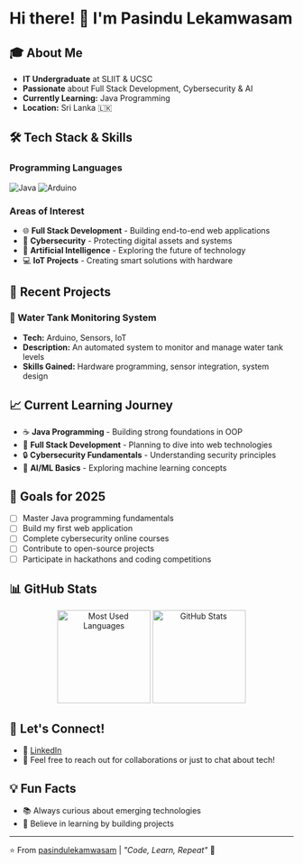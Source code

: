 # Hi there! 👋 I'm Pasindu Lekamwasam

## 🎓 About Me
- **IT Undergraduate** at SLIIT & UCSC 
- **Passionate** about Full Stack Development, Cybersecurity & AI
- **Currently Learning:** Java Programming
- **Location:** Sri Lanka 🇱🇰

## 🛠️ Tech Stack & Skills
### Programming Languages
![Java](https://img.shields.io/badge/Java-ED8B00?style=for-the-badge&logo=java&logoColor=white)
![Arduino](https://img.shields.io/badge/Arduino-00979D?style=for-the-badge&logo=Arduino&logoColor=white)

### Areas of Interest
- 🌐 **Full Stack Development** - Building end-to-end web applications
- 🔐 **Cybersecurity** - Protecting digital assets and systems
- 🤖 **Artificial Intelligence** - Exploring the future of technology
- 💻 **IoT Projects** - Creating smart solutions with hardware

## 🚀 Recent Projects
### 🚰 Water Tank Monitoring System
- **Tech:** Arduino, Sensors, IoT
- **Description:** An automated system to monitor and manage water tank levels
- **Skills Gained:** Hardware programming, sensor integration, system design

## 📈 Current Learning Journey
- ☕ **Java Programming** - Building strong foundations in OOP
- 🌱 **Full Stack Development** - Planning to dive into web technologies
- 🔒 **Cybersecurity Fundamentals** - Understanding security principles
- 🧠 **AI/ML Basics** - Exploring machine learning concepts

## 🎯 Goals for 2025
- [ ] Master Java programming fundamentals
- [ ] Build my first web application
- [ ] Complete cybersecurity online courses
- [ ] Contribute to open-source projects
- [ ] Participate in hackathons and coding competitions

## 📊 GitHub Stats
<div align="center">
  <img src="https://github-readme-stats.vercel.app/api/top-langs/?username=pasindulekamwasam&layout=compact&theme=radical&hide_border=true" alt="Most Used Languages" height="165">
  <img src="https://github-readme-stats.vercel.app/api?username=pasindulekamwasam&show_icons=true&theme=radical&hide_border=true" alt="GitHub Stats" height="165">
</div>

## 🤝 Let's Connect!
- 💼 [LinkedIn](https://www.linkedin.com/in/pasindulekamwasam/)
- 📧 Feel free to reach out for collaborations or just to chat about tech!

## 💡 Fun Facts
- 📚 Always curious about emerging technologies
- 🌟 Believe in learning by building projects

---
⭐️ From [pasindulekamwasam](https://github.com/pasindulekamwasam) | *"Code, Learn, Repeat"* 🚀

